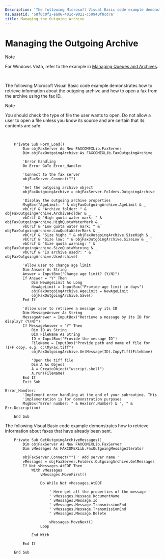 ```yaml
---
Description: 'The following Microsoft Visual Basic code example demonstrates how to retrieve information about the outgoing archive and how to open a fax from the archive using the fax ID.'
ms.assetid: '68f6c0f2-ea06-401c-9021-c50940f8cd7a'
title: Managing the Outgoing Archive
---
```


# Managing the Outgoing Archive

> [!Note]  
> For Windows Vista, refer to the example in [Managing Queues and Archives](-mfax-managing-queues-and-archives.md).

 

The following Microsoft Visual Basic code example demonstrates how to retrieve information about the outgoing archive and how to open a fax from the archive using the fax ID.

> [!Note]  
> You should check the type of file the user wants to open. Do not allow a user to open a file unless you know its source and are certain that its contents are safe.

 


```VB
    Private Sub Form_Load()
        Dim objFaxServer As New FAXCOMEXLib.FaxServer
        Dim objFaxOutgoingArchive As FAXCOMEXLib.FaxOutgoingArchive

        'Error handling
        On Error GoTo Error_Handler

        'Connect to the fax server
        objFaxServer.Connect("")

        'Get the outgoing archive object
        objFaxOutgoingArchive = objFaxServer.Folders.OutgoingArchive

        'Display the outgoing archive properties
        MsgBox("AgeLimit: " & objFaxOutgoingArchive.AgeLimit & _
        vbCrLf & "Archive folder: " & objFaxOutgoingArchive.ArchiveFolder & _
        vbCrLf & "High quota water mark: " & objFaxOutgoingArchive.HighQuotaWaterMark & _
        vbCrLf & "Low quota water mark: " & objFaxOutgoingArchive.LowQuotaWaterMark & _
        vbCrLf & "Size high: " & objFaxOutgoingArchive.SizeHigh & _
        vbCrLf & "Size low: " & objFaxOutgoingArchive.SizeLow & _
        vbCrLf & "Size quota warning: " & objFaxOutgoingArchive.SizeQuotaWarning & _
        vbCrLf & "Is archive used?: " & objFaxOutgoingArchive.UseArchive)

        'Allow user to change age limit
        Dim Answer As String
        Answer = InputBox("Change age limit? (Y/N)")
        If Answer = "Y" Then
            Dim NewAgeLimit As Long
            NewAgeLimit = InputBox("Provide age limit in days")
            objFaxOutgoingArchive.AgeLimit = NewAgeLimit
            objFaxOutgoingArchive.Save()
        End If

        'Allow user to retrieve a message by its ID
        Dim MessageAnswer As String
        MessageAnswer = InputBox("Retrieve a message by its ID for display? (Y/N)")
        If MessageAnswer = "Y" Then
            Dim ID As String
            Dim FileName As String
            ID = InputBox("Provide the message ID")
            FileName = InputBox("Provide path and name of file for TIFF copy, e.g. c:\MyFax.tiff")
            objFaxOutgoingArchive.GetMessage(ID).CopyTiff(FileName)

            'Open the tiff file
            Dim A As Object
            A = CreateObject("wscript.shell")
            A.run(FileName)
        End If
        Exit Sub

Error_Handler:
        'Implement error handling at the end of your subroutine. This 
        'implementation is for demonstration purposes
        MsgBox("Error number: " & Hex(Err.Number) & ", " & Err.Description)

    End Sub
```



The following Visual Basic code example demonstrates how to retrieve information about faxes that have already been sent.


```VB
    Private Sub GetOutgoingArchiveMessages()
        Dim objFaxServer As New FAXCOMEXLib.FaxServer
        Dim vMessages As FAXCOMEXLib.FaxOutgoingMessageIterator

        objFaxServer.Connect("") ' Add server name ' 
        vMessages = objFaxServer.Folders.OutgoingArchive.GetMessages
        If Not vMessages.AtEOF Then
            With vMessages
                vMessages.MoveFirst()

                Do While Not vMessages.AtEOF

                    ' Here get all the properties of the message ' 
                    ' vMessages.Message.DocumentName 
                    ' vMessages.Message.Id 
                    ' vMessages.Message.TransmissionEnd 
                    ' vMessages.Message.TransmissionEnd 
                    ' vMessages.Message.Delete 

                    vMessages.MoveNext()
                Loop

            End With

        End If

    End Sub
```



 

 



